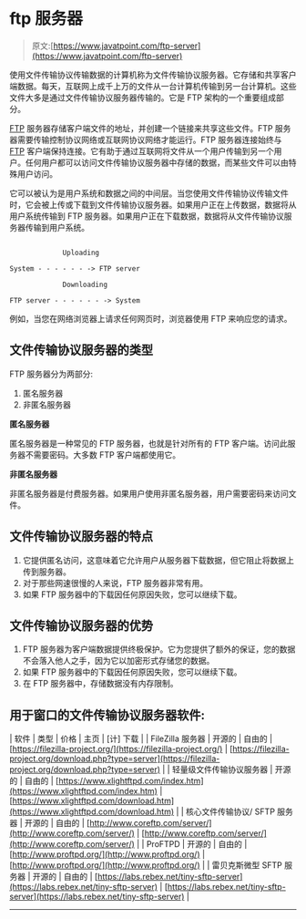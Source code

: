 # ftp 服务器

> 原文:[https://www.javatpoint.com/ftp-server](https://www.javatpoint.com/ftp-server)

使用文件传输协议传输数据的计算机称为文件传输协议服务器。它存储和共享客户端数据。每天，互联网上成千上万的文件从一台计算机传输到另一台计算机。这些文件大多是通过文件传输协议服务器传输的。它是 FTP 架构的一个重要组成部分。

[FTP](https://www.javatpoint.com/ftp-full-form) 服务器存储客户端文件的地址，并创建一个链接来共享这些文件。FTP 服务器需要传输控制协议网络或互联网协议网络才能运行。FTP 服务器连接始终与 [FTP](https://www.javatpoint.com/computer-network-ftp) 客户端保持连接。它有助于通过互联网将文件从一个用户传输到另一个用户。任何用户都可以访问文件传输协议服务器中存储的数据，而某些文件可以由特殊用户访问。

它可以被认为是用户系统和数据之间的中间层。当您使用文件传输协议传输文件时，它会被上传或下载到文件传输协议服务器。如果用户正在上传数据，数据将从用户系统传输到 FTP 服务器。如果用户正在下载数据，数据将从文件传输协议服务器传输到用户系统。

```

             Uploading

System - - - - - - -> FTP server

             Downloading

FTP server - - - - - - -> System

```

例如，当您在网络浏览器上请求任何网页时，浏览器使用 FTP 来响应您的请求。

## 文件传输协议服务器的类型

FTP 服务器分为两部分:

1.  匿名服务器
2.  非匿名服务器

**匿名服务器**

匿名服务器是一种常见的 FTP 服务器，也就是针对所有的 FTP 客户端。访问此服务器不需要密码。大多数 FTP 客户端都使用它。

**非匿名服务器**

非匿名服务器是付费服务器。如果用户使用非匿名服务器，用户需要密码来访问文件。

## 文件传输协议服务器的特点

1.  它提供匿名访问，这意味着它允许用户从服务器下载数据，但它阻止将数据上传到服务器。
2.  对于那些网速很慢的人来说，FTP 服务器非常有用。
3.  如果 FTP 服务器中的下载因任何原因失败，您可以继续下载。

## 文件传输协议服务器的优势

1.  FTP 服务器为客户端数据提供终极保护。它为您提供了额外的保证，您的数据不会落入他人之手，因为它以加密形式存储您的数据。
2.  如果 FTP 服务器中的下载因任何原因失败，您可以继续下载。
3.  在 FTP 服务器中，存储数据没有内存限制。

## 用于窗口的文件传输协议服务器软件:

| 软件 | 类型 | 价格 | 主页 | [计] 下载 |
| FileZilla 服务器 | 开源的 | 自由的 | [https://filezilla-project.org/](https://filezilla-project.org/) | [https://filezilla-project.org/download.php?type=server](https://filezilla-project.org/download.php?type=server) |
| 轻量级文件传输协议服务器 | 开源的 | 自由的 | [https://www.xlightftpd.com/index.htm](https://www.xlightftpd.com/index.htm) | [https://www.xlightftpd.com/download.htm](https://www.xlightftpd.com/download.htm) |
| 核心文件传输协议/ SFTP 服务器 | 开源的 | 自由的 | [http://www.coreftp.com/server/](http://www.coreftp.com/server/) | [http://www.coreftp.com/server/](http://www.coreftp.com/server/) |
| ProFTPD | 开源的 | 自由的 | [http://www.proftpd.org/](http://www.proftpd.org/) | [http://www.proftpd.org/](http://www.proftpd.org/) |
| 雷贝克斯微型 SFTP 服务器 | 开源的 | 自由的 | [https://labs.rebex.net/tiny-sftp-server](https://labs.rebex.net/tiny-sftp-server) | [https://labs.rebex.net/tiny-sftp-server](https://labs.rebex.net/tiny-sftp-server) |

* * *